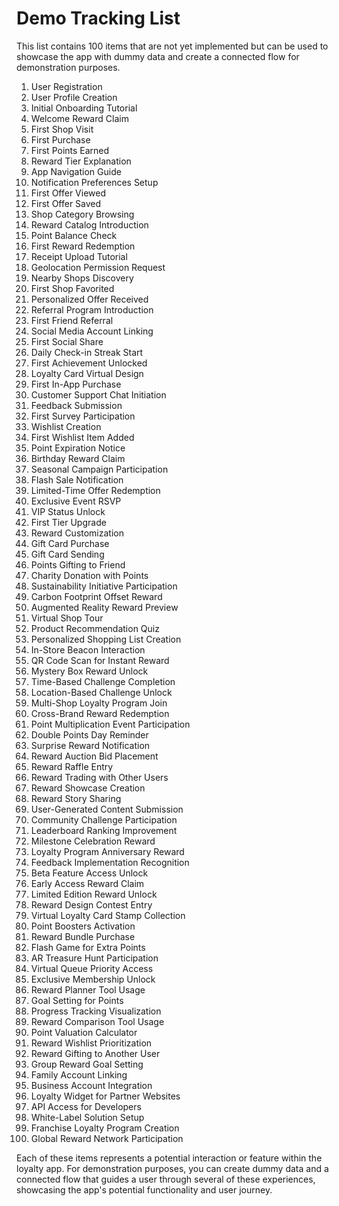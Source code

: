 # Demo Tracking List

This list contains 100 items that are not yet implemented but can be used to showcase the app with dummy data and create a connected flow for demonstration purposes.

1. User Registration
2. User Profile Creation
3. Initial Onboarding Tutorial
4. Welcome Reward Claim
5. First Shop Visit
6. First Purchase
7. First Points Earned
8. Reward Tier Explanation
9. App Navigation Guide
10. Notification Preferences Setup
11. First Offer Viewed
12. First Offer Saved
13. Shop Category Browsing
14. Reward Catalog Introduction
15. Point Balance Check
16. First Reward Redemption
17. Receipt Upload Tutorial
18. Geolocation Permission Request
19. Nearby Shops Discovery
20. First Shop Favorited
21. Personalized Offer Received
22. Referral Program Introduction
23. First Friend Referral
24. Social Media Account Linking
25. First Social Share
26. Daily Check-in Streak Start
27. First Achievement Unlocked
28. Loyalty Card Virtual Design
29. First In-App Purchase
30. Customer Support Chat Initiation
31. Feedback Submission
32. First Survey Participation
33. Wishlist Creation
34. First Wishlist Item Added
35. Point Expiration Notice
36. Birthday Reward Claim
37. Seasonal Campaign Participation
38. Flash Sale Notification
39. Limited-Time Offer Redemption
40. Exclusive Event RSVP
41. VIP Status Unlock
42. First Tier Upgrade
43. Reward Customization
44. Gift Card Purchase
45. Gift Card Sending
46. Points Gifting to Friend
47. Charity Donation with Points
48. Sustainability Initiative Participation
49. Carbon Footprint Offset Reward
50. Augmented Reality Reward Preview
51. Virtual Shop Tour
52. Product Recommendation Quiz
53. Personalized Shopping List Creation
54. In-Store Beacon Interaction
55. QR Code Scan for Instant Reward
56. Mystery Box Reward Unlock
57. Time-Based Challenge Completion
58. Location-Based Challenge Unlock
59. Multi-Shop Loyalty Program Join
60. Cross-Brand Reward Redemption
61. Point Multiplication Event Participation
62. Double Points Day Reminder
63. Surprise Reward Notification
64. Reward Auction Bid Placement
65. Reward Raffle Entry
66. Reward Trading with Other Users
67. Reward Showcase Creation
68. Reward Story Sharing
69. User-Generated Content Submission
70. Community Challenge Participation
71. Leaderboard Ranking Improvement
72. Milestone Celebration Reward
73. Loyalty Program Anniversary Reward
74. Feedback Implementation Recognition
75. Beta Feature Access Unlock
76. Early Access Reward Claim
77. Limited Edition Reward Unlock
78. Reward Design Contest Entry
79. Virtual Loyalty Card Stamp Collection
80. Point Boosters Activation
81. Reward Bundle Purchase
82. Flash Game for Extra Points
83. AR Treasure Hunt Participation
84. Virtual Queue Priority Access
85. Exclusive Membership Unlock
86. Reward Planner Tool Usage
87. Goal Setting for Points
88. Progress Tracking Visualization
89. Reward Comparison Tool Usage
90. Point Valuation Calculator
91. Reward Wishlist Prioritization
92. Reward Gifting to Another User
93. Group Reward Goal Setting
94. Family Account Linking
95. Business Account Integration
96. Loyalty Widget for Partner Websites
97. API Access for Developers
98. White-Label Solution Setup
99. Franchise Loyalty Program Creation
100. Global Reward Network Participation

Each of these items represents a potential interaction or feature within the loyalty app. For demonstration purposes, you can create dummy data and a connected flow that guides a user through several of these experiences, showcasing the app's potential functionality and user journey.
